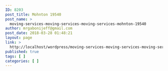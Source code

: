 ```yaml
---
ID: 8203
post_title: Mohnton 19540
post_name: >
  moving-services-moving-services-moving-services-mohnton-19540
author: mrgabonijeff@gmail.com
post_date: 2018-03-28 01:48:21
layout: page
link: >
  http://localhost/wordpress/moving-services-moving-services-moving-services-mohnton-19540/
published: true
tags: [ ]
categories: [ ]
---
```

